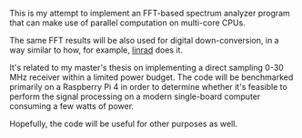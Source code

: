 This is my attempt to implement an FFT-based spectrum analyzer program
that can make use of parallel computation on multi-core CPUs.

The same FFT results will be also used for digital down-conversion,
in a way similar to how, for example,
[linrad](http://www.sm5bsz.com/linuxdsp/qex/030506qex036.pdf)
does it.

It's related to my master's thesis on implementing a direct sampling
0-30 MHz receiver within a limited power budget.
The code will be benchmarked primarily on a Raspberry Pi 4 in order to
determine whether it's feasible to perform the signal processing on a
modern single-board computer consuming a few watts of power.

Hopefully, the code will be useful for other purposes as well.
